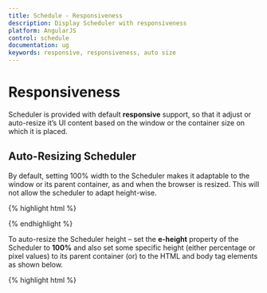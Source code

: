 ```yaml
---
title: Schedule - Responsiveness
description: Display Scheduler with responsiveness
platform: AngularJS
control: schedule
documentation: ug
keywords: responsive, responsiveness, auto size 
---
```

# Responsiveness

Scheduler is provided with default **responsive** support, so that it adjust or auto-resize it’s UI content based on the window or the container size on which it is placed. 

## Auto-Resizing Scheduler

By default, setting 100% width to the Scheduler makes it adaptable to the window or its parent container, as and when the browser is resized. This will not allow the scheduler to adapt height-wise.

{% highlight html %}

<!DOCTYPE html>
<html lang="en" xmlns="http://www.w3.org/1999/xhtml" ng-app="ScheduleApp">
<head>
    <!-- Dependency file references -->
</head>
<body>
    <div ng-controller="ScheduleCtrl">
        <ej-schedule id="Schedule1" e-width="100%" e-currentdate="setDate" e-appointmentsettings-datasource="appointments">
        </ej-schedule>
    </div>
    <script type="text/javascript">
        angular.module('ScheduleApp', ['ejangular']).controller('ScheduleCtrl', function ($scope) {
            //Array of JSON data configure in dataSource
            $scope.appointments = [{
                Id: 1,
                Subject: "Music Class",
                StartTime: new Date(2017, 1, 7, 6, 0, 0),
                EndTime: new Date(2017, 1, 7, 7, 0, 0)
            }, {
                Id: 2,
                Subject: "School",
                StartTime: new Date(2017, 1, 7, 9, 0, 0),
                EndTime: new Date(2017, 1, 7, 14, 30, 0)
            }];
            $scope.setDate = new Date(2017, 1, 7);
        });
    </script>
</body>
</html>

{% endhighlight %}

To auto-resize the Scheduler height – set the **e-height** property of the Scheduler to **100%** and also set some specific height (either percentage or pixel values) to its parent container (or) to the HTML and body tag elements as shown below.

{% highlight html %}

<!DOCTYPE html>
<html lang="en" xmlns="http://www.w3.org/1999/xhtml" ng-app="ScheduleApp" style="height: 100%">
<head>
    <!-- Dependency file references -->
</head>
<body style="height: 100%">
    <div ng-controller="ScheduleCtrl" style="height: 100%">
        <ej-schedule id="Schedule1" e-height="100%" e-currentdate="setDate" e-appointmentsettings-datasource="appointments">
        </ej-schedule>
    </div>
    <script type="text/javascript">
        angular.module('ScheduleApp', ['ejangular']).controller('ScheduleCtrl', function ($scope) {
            //Array of JSON data configure in dataSource
            $scope.appointments = [{
                Id: 1,
                Subject: "Music Class",
                StartTime: new Date(2017, 1, 7, 6, 0, 0),
                EndTime: new Date(2017, 1, 7, 7, 0, 0)
            }];
            $scope.setDate = new Date(2017, 1, 7);
        });
    </script>
</body>
</html>

{% endhighlight %}

N> When the Scheduler width is set to have **less** **than** **600px**, then the View selection options will be displayed in a **navigation** **drawer**. 

Also, whenever the Scheduler resizes - the width of the work cells adjusts automatically (if no **e-cellwidth** property is specified with pixel values), but the height of the cells are kept to remain as same as 20px until **e-cellheight** property is set explicitly with some pixel values.

## Scheduler in Mobile/Tablets

The Scheduler layout adapts automatically in the mobile and tablet devices with the appropriate UI changes, as the `e-isresponsive` property is set to **true** by default. In case, if the user wants to display the normal scheduler in mobile devices without any adaptive enhancements, then the `isResponsive` property can be set to false.

Some of the default changes done for adaptive Scheduler to render in mobile devices are as follows,

* Animation effect introduced between view/date navigation.
* Cell Height increased
* The header date display changes (displayed next to the navigation icons).
* View options displayed in Navigation drawer
* Time cell width decreased
* Quick window display blocked on cell/appointment single click.
* Appointment resizing action blocked.
* Multiple cell selection blocked.
* Delete appointment option made available within the appointment window.
* Week header display in month view hidden.
* With Multiple resources - only one resource is viewable initially on the screen and to further look onto other resources, user need to swipe the screen.

N> To make the Scheduler control to react as responsive in mobile/tablet devices, it is necessary to refer the additional [ej.responsive.css](http://cdn.syncfusion.com/{{ site.releaseversion }}/js/web/responsive-css/ej.responsive.css) file in the application.

The following code snippet depicts the Scheduler code with responsive set to true.

{% highlight html %}

<!DOCTYPE html>
<html lang="en" xmlns="http://www.w3.org/1999/xhtml" ng-app="ScheduleApp" style="height: 100%">
<head>
    <title>My first HTML page</title>
    <link href="http://cdn.syncfusion.com/{{ site.releaseversion }}/js/web/flat-azure/ej.web.all.min.css" rel="stylesheet" />
    <link href=" http://cdn.syncfusion.com/{{ site.releaseversion }}/js/web/responsive-css/ej.responsive.css" rel="stylesheet" />
    <!-- Other required SCRIPT REFERENCES -->
</head>
<body style="height: 100%">
    <div ng-controller="ScheduleCtrl" style="height: 100%">
        <ej-schedule id="Schedule1" e-height="100%" e-currentdate="setDate" e-isresponsive="true" e-appointmentsettings-datasource="appointments">
        </ej-schedule>
    </div>
    <script type="text/javascript">
        angular.module('ScheduleApp', ['ejangular']).controller('ScheduleCtrl', function ($scope) {
            //Array of JSON data configure in dataSource
            $scope.appointments = [{
                Id: 1,
                Subject: "Music Class",
                StartTime: new Date(2017, 1, 7, 6, 0, 0),
                EndTime: new Date(2017, 1, 7, 7, 0, 0)
            }];
            $scope.setDate = new Date(2017, 1, 7);
        });
    </script>
</body>
</html>

{% endhighlight %}

